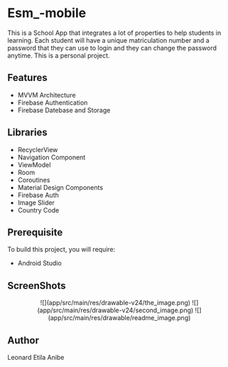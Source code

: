 # Esm_-mobile
This is a School App that integrates a lot of properties to help students in learning.
Each student will have a unique matriculation number and a password that they can use
to login and they can change the password anytime. This is a personal project.

## Features

* MVVM Architecture
* Firebase Authentication
* Firebase Datebase and Storage

## Libraries

* RecyclerView
* Navigation Component
* ViewModel
* Room
* Coroutines
* Material Design Components
* Firebase Auth
* Image Slider
* Country Code

## Prerequisite

To build this project, you will require:
* Android Studio

## ScreenShots
<p align="center">
![](app/src/main/res/drawable-v24/the_image.png)
![](app/src/main/res/drawable-v24/second_image.png)
![](app/src/main/res/drawable/readme_image.png)
</p>

## Author
Leonard Etila Anibe
